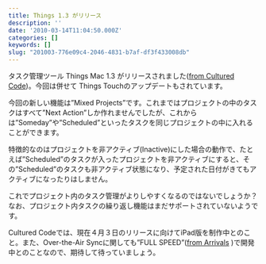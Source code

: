 ```yaml
---
title: Things 1.3 がリリース
description: ''
date: '2010-03-14T11:04:50.000Z'
categories: []
keywords: []
slug: "201003-776e09c4-2046-4831-b7af-df3f433008db"
---
```

タスク管理ツール Things Mac 1.3 がリリースされました([from Cultured Code](http://culturedcode.com/things/blog/2010/03/things-1-3-brings-support-for-mixed-projects.html))。今回は併せて Things Touchのアップデートもされています。

今回の新しい機能は”Mixed Projects”です。これまではプロジェクトの中のタスクはすべて”Next Action”しか作れませんでしたが、これからは”Someday”や”Scheduled”といったタスクを同じプロジェクトの中に入れることができます。

特徴的なのはプロジェクトを非アクティブ(Inactive)にした場合の動作で、たとえば”Scheduled”のタスクが入ったプロジェクトを非アクティブにすると、その”Scheduled”のタスクも非アクティブ状態になり、予定された日付がきてもアクティブになったりはしません。

これでプロジェクト内のタスク管理がよりしやすくなるのではないでしょうか？なお、プロジェクト内タスクの繰り返し機能はまだサポートされていないようです。

Cultured Codeでは、現在４月３日のリリースに向けてiPad版を制作中とのこと。また、Over-the-Air Syncに関しても”FULL SPEED”([from Arrivals](http://culturedcode.com/status/) )で開発中とのことなので、期待して待っていましょう。
